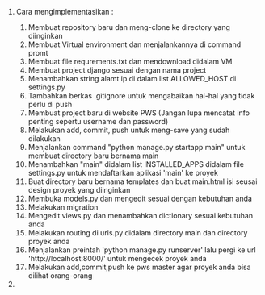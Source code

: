 1. Cara mengimplementasikan :
   1. Membuat repository baru dan meng-clone ke directory yang diinginkan
   2. Membuat Virtual environment dan menjalankannya di command promt
   3. Membuat file requrements.txt dan mendownload didalam VM
   4. Membuat project django sesuai dengan nama project
   5. Menambahkan string alamt ip di dalam list ALLOWED_HOST di settings.py
   6. Tambahkan berkas .gitignore untuk mengabaikan hal-hal yang tidak perlu di push
   7. Membuat project baru di website PWS (Jangan lupa mencatat info penting sepertu username dan password)
   8.  Melakukan add, commit, push untuk meng-save yang sudah dilakukan
   9.  Menjalankan command "python manage.py startapp main" untuk membuat directory baru bernama main
   10. Menambahkan "main" didalam list INSTALLED_APPS didalam file settings.py untuk mendaftarkan aplikasi 'main' ke proyek
   11. Buat directory baru bernama templates dan buat main.html isi seusai design proyek yang diinginkan
   12. Membuka models.py dan mengedit sesuai dengan kebutuhan anda
   13. Melakukan migration
   14. Mengedit views.py dan menambahkan dictionary sesuai kebutuhan anda
   15. Melakukan routing di urls.py didalam directory main dan directory proyek anda
   16. Menjalankan preintah 'python manage.py runserver' lalu pergi ke url 'http://localhost:8000/' untuk mengecek proyek anda
   17. Melakukan add,commit,push ke pws master agar proyek anda bisa dilihat orang-orang

2. 
